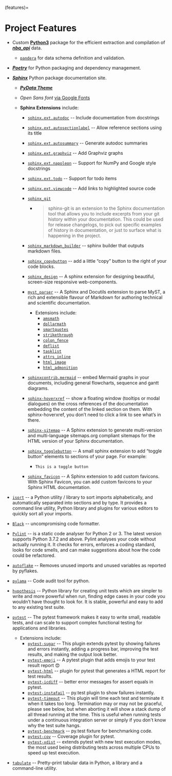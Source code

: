 (features)=

# Project Features

- Custom [**Python3**](https://docs.python.org/3/) package for the efficient extraction and compilation of [**_nba_api_**](https://github.com/swar/nba_api) data.
  - [`pandera`](https://pandera.readthedocs.io/) for data schema definition and validation.
- [**_Poetry_**](https://python-poetry.org/) for Python packaging and dependency management.
- [**_Sphinx_**](https://www.sphinx-doc.org/en/master/) Python package documentation site.

  - [**_PyData Theme_**](https://pydata-sphinx-theme.readthedocs.io/en/stable/)
  - _Open Sans font_ [via Google Fonts](https://fonts.google.com/specimen/Open+Sans)
  - **Sphinx Extensions** include:

    - [`sphinx.ext.autodoc`](https://www.sphinx-doc.org/en/master/usage/extensions/autodoc.html) -- Include documentation from docstrings
    - [`sphinx.ext.autosectionlabel`](https://www.sphinx-doc.org/en/master/usage/extensions/autosectionlabel.html) -- Allow reference sections using its title
    - [`sphinx.ext.autosummary`](https://www.sphinx-doc.org/en/master/usage/extensions/autosummary.html) -- Generate autodoc summaries
    - [`sphinx.ext.graphviz`](https://www.sphinx-doc.org/en/master/usage/extensions/graphviz.html) -- Add Graphviz graphs
    - [`sphinx.ext.napoleon`](https://www.sphinx-doc.org/en/master/usage/extensions/napoleon.html) -- Support for NumPy and Google style docstrings
    - [`sphinx.ext.todo`](https://www.sphinx-doc.org/en/master/usage/extensions/todo.html) -- Support for todo items
    - [`sphinx.ext.viewcode`](https://www.sphinx-doc.org/en/master/usage/extensions/viewcode.html) -- Add links to highlighted source code
    - [`sphinx_git`](https://sphinx-git.readthedocs.io/en/latest/)
      - > sphinx-git is an extension to the Sphinx documentation tool that allows you to include excerpts from your git history within your documentation. This could be used for release changelogs, to pick out specific examples of history in documentation, or just to surface what is happening in the project.
    - [`sphinx_markdown_builder`](https://github.com/clayrisser/sphinx-markdown-builder) -- sphinx builder that outputs markdown files.
    - [`sphinx_copybutton`](https://sphinx-copybutton.readthedocs.io/en/latest/) -- add a little “copy” button to the right of your code blocks.
    - [`sphinx_design`](https://sphinx-design.readthedocs.io/en/furo-theme/) -- A sphinx extension for designing beautiful, screen-size responsive web-components.
    - [`myst_parser`](https://myst-parser.readthedocs.io/en/latest/) -- A Sphinx and Docutils extension to parse MyST, a rich and extensible flavour of Markdown for authoring technical and scientific documentation.
      - Extensions include:
        - [`amsmath`](https://myst-parser.readthedocs.io/en/latest/syntax/optional.html)
        - [`dollarmath`](https://myst-parser.readthedocs.io/en/latest/syntax/optional.html)
        - [`smartquotes`](https://myst-parser.readthedocs.io/en/latest/syntax/optional.html)
        - [`strikethrough`](https://myst-parser.readthedocs.io/en/latest/syntax/optional.html)
        - [`colon_fence`](https://myst-parser.readthedocs.io/en/latest/syntax/optional.html)
        - [`deflist`](https://myst-parser.readthedocs.io/en/latest/syntax/optional.html)
        - [`tasklist`](https://myst-parser.readthedocs.io/en/latest/syntax/optional.html)
        - [`attrs_inline`](https://myst-parser.readthedocs.io/en/latest/syntax/optional.html)
        - [`html_image`](https://myst-parser.readthedocs.io/en/latest/syntax/optional.html)
        - [`html_admonition`](https://myst-parser.readthedocs.io/en/latest/syntax/optional.html)
    - [`sphinxcontrib.mermaid`](https://sphinxcontrib-mermaid-demo.readthedocs.io/en/latest/) -- embed Mermaid graphs in your documents, including general flowcharts, sequence and gantt diagrams.
    - [`sphinx-hoverxref`](https://sphinx-hoverxref.readthedocs.io/en/latest/) -- show a floating window (tooltips or modal dialogues) on the cross references of the documentation embedding the content of the linked section on them. With sphinx-hoverxref, you don’t need to click a link to see what’s in there.
    - [`sphinx-sitemap`](https://sphinx-sitemap.readthedocs.io/en/latest/index.html) -- A Sphinx extension to generate multi-version and multi-language sitemaps.org compliant sitemaps for the HTML version of your Sphinx documentation.
    - [`sphinx_togglebutton`](https://sphinx-togglebutton.readthedocs.io/en/latest/) -- A small sphinx extension to add “toggle button” elements to sections of your page. For example:

      - ```{toggle}
        This is a toggle button
        ```

    - [`sphinx_favicon`](https://sphinx-favicon.readthedocs.io/en/latest) -- A Sphinx extension to add custom favicons. With Sphinx Favicon, you can add custom favicons to your Sphinx HTML documentation.

- [`isort`](https://pycqa.github.io/isort/) -- a Python utility / library to sort imports alphabetically, and automatically separated into sections and by type. It provides a command line utility, Python library and plugins for various editors to quickly sort all your imports.
- [`Black`](https://black.readthedocs.io/en/stable/) -- uncompromising code formatter.
- [`Pylint`](https://pylint.readthedocs.io/en/latest/) -- is a static code analyser for Python 2 or 3. The latest version supports Python 3.7.2 and above. Pylint analyses your code without actually running it. It checks for errors, enforces a coding standard, looks for code smells, and can make suggestions about how the code could be refactored.
- [`autoflake`](https://github.com/PyCQA/autoflake) -- Removes unused imports and unused variables as reported by pyflakes.
- [`pylama`](https://github.com/klen/pylama) -- Code audit tool for python.
- [`hypothesis`](https://hypothesis.readthedocs.io/en/latest/) -- Python library for creating unit tests which are simpler to write and more powerful when run, finding edge cases in your code you wouldn’t have thought to look for. It is stable, powerful and easy to add to any existing test suite.
- [`pytest`](https://docs.pytest.org/) -- The pytest framework makes it easy to write small, readable tests, and can scale to support complex functional testing for applications and libraries.
  - Extensions include:
    - [`pytest-sugar`](https://github.com/Teemu/pytest-sugar) -- This plugin extends pytest by showing failures and errors instantly, adding a progress bar, improving the test results, and making the output look better.
    - [`pytest-emoji`](https://github.com/hackebrot/pytest-emoji) -- A pytest plugin that adds emojis to your test result report 😍
    - [`pytest-html`](https://pytest-html.readthedocs.io/en/latest/) -- plugin for pytest that generates a HTML report for test results.
    - [`pytest-icdiff`](https://github.com/hjwp/pytest-icdiff) -- better error messages for assert equals in pytest.
    - [`pytest-instafail`](https://github.com/pytest-dev/pytest-instafail) -- py.test plugin to show failures instantly.
    - [`pytest-timeout`](https://github.com/pytest-dev/pytest-timeout) -- This plugin will time each test and terminate it when it takes too long. Termination may or may not be graceful, please see below, but when aborting it will show a stack dump of all thread running at the time. This is useful when running tests under a continuous integration server or simply if you don't know why the test suite hangs.
    - [`pytest-benchmark`](https://pytest-benchmark.readthedocs.io/) -- py.test fixture for benchmarking code.
    - [`pytest-cov`](https://pytest-cov.readthedocs.io/) -- Coverage plugin for pytest.
    - [`pytest-xdist`](https://pytest-xdist.readthedocs.io/) -- extends pytest with new test execution modes, the most used being distributing tests across multiple CPUs to speed up test execution.
- [`tabulate`](https://github.com/astanin/python-tabulate) -- Pretty-print tabular data in Python, a library and a command-line utility.
